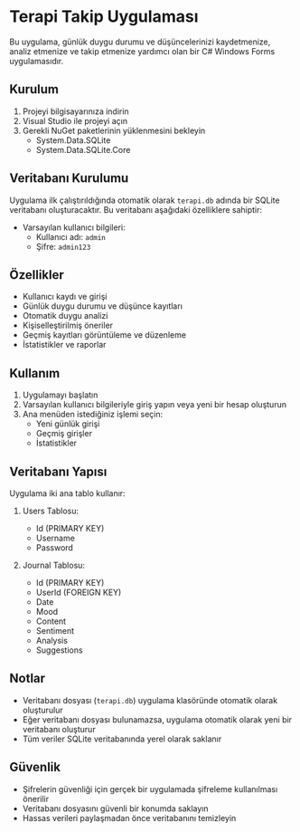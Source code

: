 # Terapi Takip Uygulaması

Bu uygulama, günlük duygu durumu ve düşüncelerinizi kaydetmenize, analiz etmenize ve takip etmenize yardımcı olan bir C# Windows Forms uygulamasıdır.

## Kurulum

1. Projeyi bilgisayarınıza indirin
2. Visual Studio ile projeyi açın
3. Gerekli NuGet paketlerinin yüklenmesini bekleyin
   - System.Data.SQLite
   - System.Data.SQLite.Core

## Veritabanı Kurulumu

Uygulama ilk çalıştırıldığında otomatik olarak `terapi.db` adında bir SQLite veritabanı oluşturacaktır. Bu veritabanı aşağıdaki özelliklere sahiptir:

- Varsayılan kullanıcı bilgileri:
  - Kullanıcı adı: `admin`
  - Şifre: `admin123`

## Özellikler

- Kullanıcı kaydı ve girişi
- Günlük duygu durumu ve düşünce kayıtları
- Otomatik duygu analizi
- Kişiselleştirilmiş öneriler
- Geçmiş kayıtları görüntüleme ve düzenleme
- İstatistikler ve raporlar

## Kullanım

1. Uygulamayı başlatın
2. Varsayılan kullanıcı bilgileriyle giriş yapın veya yeni bir hesap oluşturun
3. Ana menüden istediğiniz işlemi seçin:
   - Yeni günlük girişi
   - Geçmiş girişler
   - İstatistikler

## Veritabanı Yapısı

Uygulama iki ana tablo kullanır:

1. Users Tablosu:
   - Id (PRIMARY KEY)
   - Username
   - Password

2. Journal Tablosu:
   - Id (PRIMARY KEY)
   - UserId (FOREIGN KEY)
   - Date
   - Mood
   - Content
   - Sentiment
   - Analysis
   - Suggestions

## Notlar

- Veritabanı dosyası (`terapi.db`) uygulama klasöründe otomatik olarak oluşturulur
- Eğer veritabanı dosyası bulunamazsa, uygulama otomatik olarak yeni bir veritabanı oluşturur
- Tüm veriler SQLite veritabanında yerel olarak saklanır

## Güvenlik

- Şifrelerin güvenliği için gerçek bir uygulamada şifreleme kullanılması önerilir
- Veritabanı dosyasını güvenli bir konumda saklayın
- Hassas verileri paylaşmadan önce veritabanını temizleyin 